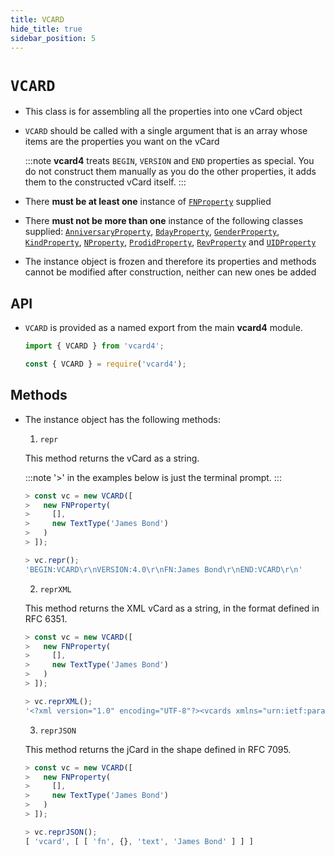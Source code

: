 ```yaml
---
title: VCARD
hide_title: true
sidebar_position: 5
---
```


# ```VCARD```

* This class is for assembling all the properties into one vCard object

* ```VCARD``` should be called with a single argument that is an array whose items are the properties you want on the vCard

  :::note
  __vcard4__ treats `BEGIN`, `VERSION` and `END` properties as special. You do not construct them manually as you do the other properties, it adds them to the constructed vCard itself.
  :::

* There __must be at least one__ instance of [`FNProperty`](/documentation/properties/fnproperty) supplied

* There __must not be more than one__ instance of the following classes supplied: [`AnniversaryProperty`](/documentation/properties/anniversaryproperty), [`BdayProperty`](/documentation/properties/bdayproperty), [`GenderProperty`](/documentation/properties/genderproperty), [`KindProperty`](/documentation/properties/kindproperty), [`NProperty`](/documentation/properties/nproperty), [`ProdidProperty`](/documentation/properties/prodidproperty), [`RevProperty`](/documentation/properties/revproperty) and [`UIDProperty`](/documentation/properties/uidproperty)

* The instance object is frozen and therefore its properties and methods cannot be modified after construction, neither can new ones be added

## API

* `VCARD` is provided as a named export from the main __vcard4__ module.

  ```js title=ESM
  import { VCARD } from 'vcard4';
  ```

  ```js title=commonjs
  const { VCARD } = require('vcard4');
  ```
## Methods

* The instance object has the following methods:

  1. `repr`

    This method returns the vCard as a string.

    :::note
    '>' in the examples below is just the terminal prompt.
    :::

    ```js
    > const vc = new VCARD([
    >   new FNProperty(
    >     [],
    >     new TextType('James Bond')
    >   )
    > ]);

    > vc.repr();
    'BEGIN:VCARD\r\nVERSION:4.0\r\nFN:James Bond\r\nEND:VCARD\r\n'
    ```

  2. `reprXML`

    This method returns the XML vCard as a string, in the format defined in RFC 6351. 

    ```js
    > const vc = new VCARD([
    >   new FNProperty(
    >     [],
    >     new TextType('James Bond')
    >   )
    > ]);

    > vc.reprXML();
    '<?xml version="1.0" encoding="UTF-8"?><vcards xmlns="urn:ietf:params:xml:ns:vcard-4.0"><vcard><fn><text>James Bond</text></fn></vcard></vcards>'

    ```

  3. `reprJSON` 

    This method returns the jCard in the shape defined in RFC 7095.

    ```js
    > const vc = new VCARD([
    >   new FNProperty(
    >     [],
    >     new TextType('James Bond')
    >   )
    > ]);

    > vc.reprJSON();
    [ 'vcard', [ [ 'fn', {}, 'text', 'James Bond' ] ] ]
    ```

